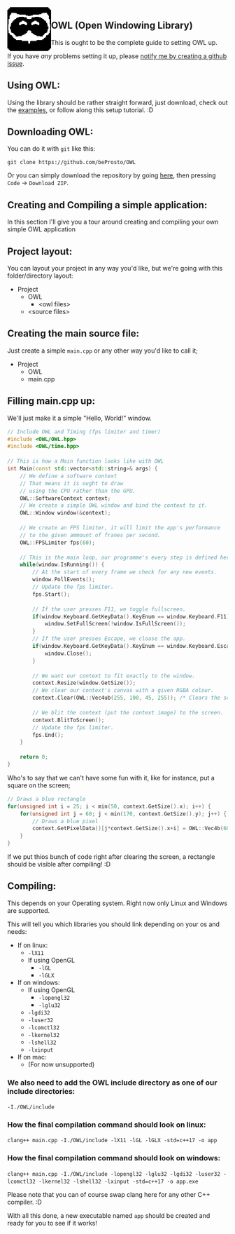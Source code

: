 <img align="left" width="100" height="100" style="image-rendering: crisp-edges; image-rendering: pixelated"  src="./logo.png">

## OWL (Open Windowing Library)

This is ought to be the complete guide to setting OWL up.

If you have *any* problems setting it up, please [notify me by creating a github issue](https://github.com/beProsto/OWL/issues/new).


## Using OWL:
Using the library should be rather straight forward, just download, check out the [examples](https://github.com/beProsto/OWL/tree/main/examples), or follow along this setup tutorial. :D

## Downloading OWL:
You can do it with `git` like this:
```
git clone https://github.com/beProsto/OWL
```
Or you can simply download the repository by going [here](https://github.com/beProsto/OWL), then pressing `Code` -> `Download ZIP`.

## Creating and Compiling a simple application:
In this section I'll give you a tour around creating and compiling your own simple OWL application

## Project layout:
You can layout your project in any way you'd like, but we're going with this folder/directory layout:
- Project
	- OWL
		- \<owl files\>
	- \<source files\>

## Creating the main source file:
Just create a simple `main.cpp` or any other way you'd like to call it;
- Project
	- OWL
	- main.cpp

## Filling main.cpp up:
We'll just make it a simple "Hello, World!" window.
```cpp
// Include OWL and Timing (fps limiter and timer)
#include <OWL/OWL.hpp>
#include <OWL/time.hpp>

// This is how a Main function looks like with OWL
int Main(const std::vector<std::string>& args) {
	// We define a software context
	// That means it is ought to draw 
	// using the CPU rather than the GPU.
	OWL::SoftwareContext context;
	// We create a simple OWL window and bind the context to it.
	OWL::Window window(&context);

	// We create an FPS limiter, it will limit the app's performance 
	// to the given ammount of franes per second.
	OWL::FPSLimiter fps(60);

	// This is the main loop, our programme's every step is defined here.
	while(window.IsRunning()) {
		// At the start of every frame we check for any new events.
		window.PollEvents();
		// Update the fps limiter.
		fps.Start();

		// If the user presses F11, we toggle fullscreen.
		if(window.Keyboard.GetKeyData().KeyEnum == window.Keyboard.F11) {
			window.SetFullScreen(!window.IsFullScreen());
		}
		// If the user presses Escape, we cloase the app.
		if(window.Keyboard.GetKeyData().KeyEnum == window.Keyboard.Escape) {
			window.Close();
		}

		// We want our context to fit exactly to the window.
		context.Resize(window.GetSize());
		// We clear our context's canvas with a given RGBA colour.
		context.Clear(OWL::Vec4ub(255, 100, 45, 255)); /* Clears the screen in orange color */

		// We blit the context (put the context image) to the screen.
		context.BlitToScreen();
		// Update the fps limiter.
		fps.End();
	}

	return 0;
}
```

Who's to say that we can't have some fun with it, like for instance, put a square on the screen;
```cpp
// Draws a blue rectangle 
for(unsigned int i = 25; i < min(50, context.GetSize().x); i++) {
	for(unsigned int j = 60; j < min(170, context.GetSize().y); j++) {
		// Draws a blue pixel
		context.GetPixelData()[j*context.GetSize().x+i] = OWL::Vec4b(60, 90, 200, 255); 
	}
}
```

If we put thios bunch of code right after clearing the screen, a rectangle should be visible after compiling! :D

## Compiling:
This depends on your Operating system. Right now only Linux and Windows are supported.

This will tell you which libraries you should link depending on your os and needs:
- If on linux:
	- `-lX11`
	- If using OpenGL
		- `-lGL` 
		- `-lGLX`
- If on windows:
	- If using OpenGL
		- `-lopengl32`
		- `-lglu32`
	- `-lgdi32`
	- `-luser32`
	- `-lcomctl32`
	- `-lkernel32`
	- `-lshell32`
	- `-lxinput`
- If on mac:
	- (For now unsupported)

### We also need to add the OWL include directory as one of our include directories:
`-I./OWL/include`

### How the final compilation command should look on linux:
`clang++ main.cpp -I./OWL/include -lX11 -lGL -lGLX -std=c++17 -o app`
### How the final compilation command should look on windows:
`clang++ main.cpp -I./OWL/include -lopengl32 -lglu32 -lgdi32 -luser32 -lcomctl32 -lkernel32 -lshell32 -lxinput -std=c++17 -o app.exe`

Please note that you can of course swap clang here for any other C++ compiler. :D

With all this done, a new executable named `app` should be created and ready for you to see if it works!